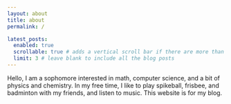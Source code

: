 ```yaml
---
layout: about
title: about
permalink: /

latest_posts:
  enabled: true
  scrollable: true # adds a vertical scroll bar if there are more than 3 new posts items
  limit: 3 # leave blank to include all the blog posts
---
```


Hello, I am a sophomore interested in math, computer science, and a bit of physics and chemistry. In my free time, I like to play spikeball, frisbee, and badminton with my friends, and listen to music. This website is for my blog. 
